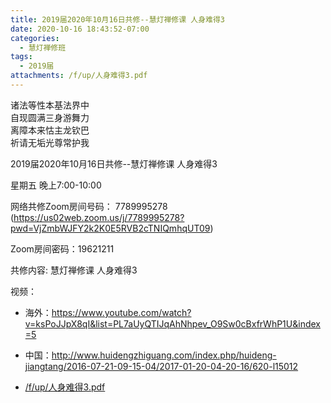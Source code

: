 ```yaml
---
title: 2019届2020年10月16日共修--慧灯禅修课 人身难得3
date: 2020-10-16 18:43:52-07:00
categories:
  - 慧灯禅修班
tags:
  - 2019届
attachments: /f/up/人身难得3.pdf
---
```

诸法等性本基法界中  
自现圆满三身游舞力  
离障本来怙主龙钦巴  
祈请无垢光尊常护我  

2019届2020年10月16日共修--慧灯禅修课 人身难得3

星期五 晚上7:00-10:00  

网络共修Zoom房间号码： 7789995278 (<https://us02web.zoom.us/j/7789995278?pwd=VjZmbWJFY2k2K0E5RVB2cTNIQmhqUT09>)

Zoom房间密码：19621211

共修内容: 慧灯禅修课 人身难得3                         

视频：

- 海外：<https://www.youtube.com/watch?v=ksPoJJpX8qI&list=PL7aUyQTIJqAhNhpev_O9Sw0cBxfrWhP1U&index=5>
- 中国：<http://www.huidengzhiguang.com/index.php/huideng-jiangtang/2016-07-21-09-15-04/2017-01-20-04-20-16/620-l15012>

- [/f/up/人身难得3.pdf](https://s3.ap-northeast-1.wasabisys.com/hdcx/hdv/f/up/人身难得3.pdf) 